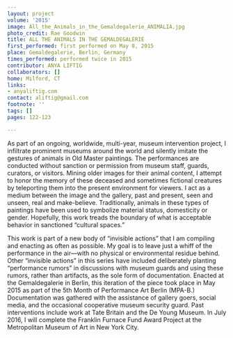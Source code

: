 ```yaml
---
layout: project
volume: '2015'
image: All_the_Animals_in_the_Gemaldegalerie_ANIMALIA.jpg
photo_credit: Rae Goodwin
title: ALL THE ANIMALS IN THE GEMALDEGALERIE
first_performed: first performed on May 8, 2015
place: Gemaldegalerie, Berlin, Germany
times_performed: performed twice in 2015
contributor: ANYA LIFTIG
collaborators: []
home: Milford, CT
links:
- anyaliftig.com
contact: aliftig@gmail.com
footnote: ''
tags: []
pages: 122-123

---
```


As part of an ongoing, worldwide, multi-year, museum intervention project, I infiltrate prominent museums around the world and silently imitate the gestures of animals in Old Master paintings. The performances are conducted without sanction or permission from museum staff, guards, curators, or visitors. Mining older images for their animal content, I attempt to honor the memory of these deceased and sometimes fictional creatures by teleporting them into the present environment for viewers. I act as a medium between the image and the gallery, past and present, seen and unseen, real and make-believe. Traditionally, animals in these types of paintings have been used to symbolize material status, domesticity or gender. Hopefully, this work treads the boundary of what is acceptable behavior in sanctioned “cultural spaces.”

This work is part of a new body of “invisible actions” that I am compiling and enacting as often as possible. My goal is to leave just a whiff of the performance in the air—with no physical or environmental residue behind. Other “invisible actions” in this series have included deliberately planting “performance rumors” in discussions with museum guards and using these rumors, rather than artifacts, as the sole form of documentation. Enacted at the Gemaldegalerie in Berlin, this iteration of the piece took place in May 2015 as part of the 5th Month of Performance Art Berlin (MPA-B.) Documentation was gathered with the assistance of gallery goers, social media, and the occasional cooperative museum security guard. Past interventions include work at Tate Britain and the De Young Museum. In July 2016, I will complete the Franklin Furnace Fund Award Project at the Metropolitan Museum of Art in New York City.
